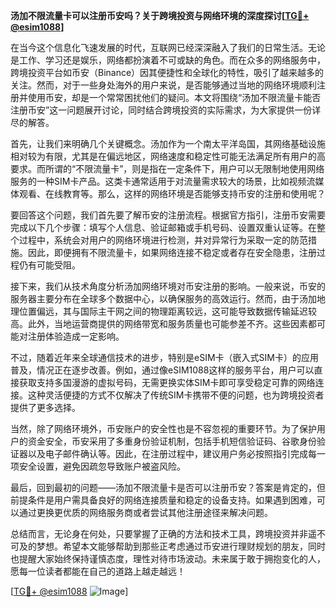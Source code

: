 **汤加不限流量卡可以注册币安吗？关于跨境投资与网络环境的深度探讨[[TG💪+ @esim1088](https://t.me/s/esim1088)]**

在当今这个信息化飞速发展的时代，互联网已经深深融入了我们的日常生活。无论是工作、学习还是娱乐，网络都扮演着不可或缺的角色。而在众多的网络服务中，跨境投资平台如币安（Binance）因其便捷性和全球化的特性，吸引了越来越多的关注。然而，对于一些身处海外的用户来说，是否能够通过当地的网络环境顺利注册并使用币安，却是一个常常困扰他们的疑问。本文将围绕“汤加不限流量卡能否注册币安”这一问题展开讨论，同时结合跨境投资的实际需求，为大家提供一份详尽的解答。

首先，让我们来明确几个关键概念。汤加作为一个南太平洋岛国，其网络基础设施相对较为有限，尤其是在偏远地区，网络速度和稳定性可能无法满足所有用户的高要求。而所谓的“不限流量卡”，则是指在一定条件下，用户可以无限制地使用网络服务的一种SIM卡产品。这类卡通常适用于对流量需求较大的场景，比如视频流媒体观看、在线教育等。那么，这样的网络环境是否能够支持币安的注册和使用呢？

要回答这个问题，我们首先要了解币安的注册流程。根据官方指引，注册币安需要完成以下几个步骤：填写个人信息、验证邮箱或手机号码、设置双重认证等。在整个过程中，系统会对用户的网络环境进行检测，并对异常行为采取一定的防范措施。因此，即便拥有不限流量卡，如果网络连接不稳定或者存在安全隐患，注册过程仍有可能受阻。

接下来，我们从技术角度分析汤加网络环境对币安注册的影响。一般来说，币安的服务器主要分布在全球多个数据中心，以确保服务的高效运行。然而，由于汤加地理位置偏远，其与国际主干网之间的物理距离较远，这可能导致数据传输延迟较高。此外，当地运营商提供的网络带宽和服务质量也可能参差不齐。这些因素都可能对注册体验造成一定影响。

不过，随着近年来全球通信技术的进步，特别是eSIM卡（嵌入式SIM卡）的应用普及，情况正在逐步改善。例如，通过像eSIM1088这样的服务平台，用户可以直接获取支持多国漫游的虚拟号码，无需更换实体SIM卡即可享受稳定可靠的网络连接。这种灵活便捷的方式不仅解决了传统SIM卡携带不便的问题，也为跨境投资者提供了更多选择。

当然，除了网络环境外，币安账户的安全性也是不容忽视的重要环节。为了保护用户的资金安全，币安采用了多重身份验证机制，包括手机短信验证码、谷歌身份验证器以及电子邮件确认等。因此，在注册过程中，建议用户务必按照指引完成每一项安全设置，避免因疏忽导致账户被盗风险。

最后，回到最初的问题——汤加不限流量卡是否可以注册币安？答案是肯定的，但前提条件是用户需具备良好的网络连接质量和稳定的设备支持。如果遇到困难，可以通过更换更优质的网络服务商或者尝试其他注册途径来解决问题。

总结而言，无论身在何处，只要掌握了正确的方法和技术工具，跨境投资并非遥不可及的梦想。希望本文能够帮助到那些正考虑通过币安进行理财规划的朋友，同时也提醒大家始终保持谨慎态度，理性对待市场波动。未来属于敢于拥抱变化的人，愿每一位读者都能在自己的道路上越走越远！

[[TG💪+ @esim1088](https://t.me/s/esim1088) ![Image](https://i.postimg.cc/4NQfJmqS/Snipaste-2025-05-13-00-14-12.png)]